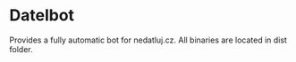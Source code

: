 # Datelbot
Provides a fully automatic bot for nedatluj.cz. All binaries are located in dist folder.
